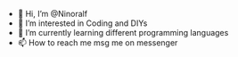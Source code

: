 - 👋 Hi, I’m @Ninoralf
- 👀 I’m interested in Coding and DIYs
- 🌱 I’m currently learning different programming languages
- 📫 How to reach me msg me on messenger

<!---
Ninoralf/Ninoralf is a ✨ special ✨ repository because its `README.md` (this file) appears on your GitHub profile.
You can click the Preview link to take a look at your changes.
--->
